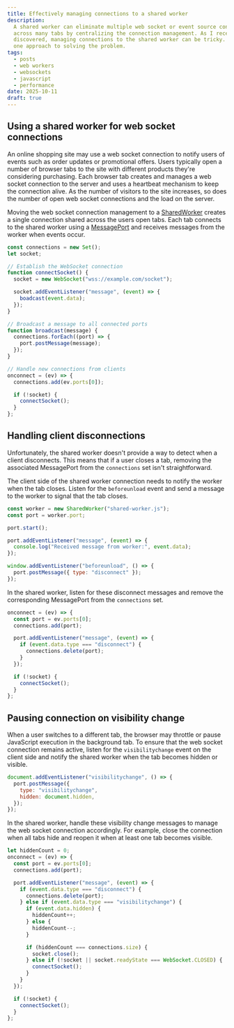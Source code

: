 ```yaml
---
title: Effectively managing connections to a shared worker
description:
  A shared worker can eliminate multiple web socket or event source connections
  across many tabs by centralizing the connection management. As I recently
  discovered, managing connections to the shared worker can be tricky. Here's
  one approach to solving the problem.
tags:
  - posts
  - web workers
  - websockets
  - javascript
  - performance
date: 2025-10-11
draft: true
---
```


## Using a shared worker for web socket connections

An online shopping site may use a web socket connection to notify users of
events such as order updates or promotional offers. Users typically open a
number of browser tabs to the site with different products they're considering
purchasing. Each browser tab creates and manages a web socket connection to the
server and uses a heartbeat mechanism to keep the connection alive. As the
number of visitors to the site increases, so does the number of open web socket
connections and the load on the server.

Moving the web socket connection management to a [SharedWorker][shared-worker]
creates a single connection shared across the users open tabs. Each tab connects
to the shared worker using a [MessagePort][message-port] and receives messages
from the worker when events occur.

```js
const connections = new Set();
let socket;

// Establish the WebSocket connection
function connectSocket() {
  socket = new WebSocket("wss://example.com/socket");

  socket.addEventListener("message", (event) => {
    boadcast(event.data);
  });
}

// Broadcast a message to all connected ports
function broadcast(message) {
  connections.forEach((port) => {
    port.postMessage(message);
  });
}

// Handle new connections from clients
onconnect = (ev) => {
  connections.add(ev.ports[0]);

  if (!socket) {
    connectSocket();
  }
};
```

## Handling client disconnections

Unfortunately, the shared worker doesn't provide a way to detect when a client
disconnects. This means that if a user closes a tab, removing the
associated MessagePort from the `connections` set isn't straightforward.

The client side of the shared worker connection needs to notify the worker when
the tab closes. Listen for the `beforeunload`
event and send a message to the worker to signal that the tab closes.

```js
const worker = new SharedWorker("shared-worker.js");
const port = worker.port;

port.start();

port.addEventListener("message", (event) => {
  console.log("Received message from worker:", event.data);
});

window.addEventListener("beforeunload", () => {
  port.postMessage({ type: "disconnect" });
});
```

In the shared worker, listen for these disconnect messages and remove the
corresponding MessagePort from the `connections` set.

```js
onconnect = (ev) => {
  const port = ev.ports[0];
  connections.add(port);

  port.addEventListener("message", (event) => {
    if (event.data.type === "disconnect") {
      connections.delete(port);
    }
  });

  if (!socket) {
    connectSocket();
  }
};
```

## Pausing connection on visibility change

When a user switches to a different tab, the browser may throttle or pause
JavaScript execution in the background tab. To ensure that the web socket
connection remains active, listen for the `visibilitychange` event on the
client side and notify the shared worker when the tab becomes hidden or visible.

```js
document.addEventListener("visibilitychange", () => {
  port.postMessage({
    type: "visibilitychange",
    hidden: document.hidden,
  });
});
```

In the shared worker, handle these visibility change messages to manage
the web socket connection accordingly. For example, close the
connection when all tabs hide and reopen it when at least one tab becomes
visible.

```js
let hiddenCount = 0;
onconnect = (ev) => {
  const port = ev.ports[0];
  connections.add(port);

  port.addEventListener("message", (event) => {
    if (event.data.type === "disconnect") {
      connections.delete(port);
    } else if (event.data.type === "visibilitychange") {
      if (event.data.hidden) {
        hiddenCount++;
      } else {
        hiddenCount--;
      }

      if (hiddenCount === connections.size) {
        socket.close();
      } else if (!socket || socket.readyState === WebSocket.CLOSED) {
        connectSocket();
      }
    }
  });

  if (!socket) {
    connectSocket();
  }
};
```

[shared-worker]: https://developer.mozilla.org/en-US/docs/Web/API/SharedWorker
[websocket]: https://developer.mozilla.org/en-US/docs/Web/API/WebSocket
[message-port]: https://developer.mozilla.org/en-US/docs/Web/API/MessagePort
